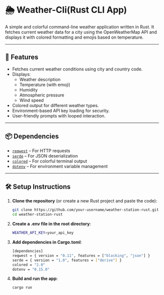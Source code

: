 # 🌦️ Weather-Cli(Rust CLI App)

A simple and colorful command-line weather application written in Rust. It fetches current weather data for a city using the OpenWeatherMap API and displays it with colored formatting and emojis based on temperature.

---

## 🚀 Features

- Fetches current weather conditions using city and country code.
- Displays:
  - Weather description
  - Temperature (with emoji)
  - Humidity
  - Atmospheric pressure
  - Wind speed
- Colored output for different weather types.
- Environment-based API key loading for security.
- User-friendly prompts with looped interaction.

---

## 📦 Dependencies

- [`reqwest`](https://crates.io/crates/reqwest) – For HTTP requests
- [`serde`](https://crates.io/crates/serde) – For JSON deserialization
- [`colored`](https://crates.io/crates/colored) – For colorful terminal output
- [`dotenv`](https://crates.io/crates/dotenv) – For environment variable management

---

## 🛠️ Setup Instructions

1. **Clone the repository** (or create a new Rust project and paste the code):

   ```bash
   git clone https://github.com/your-username/weather-station-rust.git
   cd weather-station-rust
2. **Create a .env file in the root directory**:
    ```bash
    WEATHER_API_KEY=your_api_key
3. **Add dependencies in Cargo.toml**:
    ```bash
    [dependencies]
    reqwest = { version = "0.11", features = ["blocking", "json"] }
    serde = { version = "1.0", features = ["derive"] }
    colored = "2.0"
    dotenv = "0.15.0"
4. **Build and run the app**:
    ```bash
    cargo run













